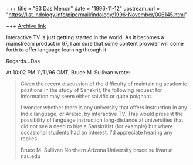 +++
title = "93 Das Menon"
date = "1996-11-12"
upstream_url = "https://list.indology.info/pipermail/indology/1996-November/006145.html"

+++
[Archive link](https://list.indology.info/pipermail/indology/1996-November/006145.html)

Interactive TV is just getting started in the world. As it becomes a
mainstream product in 97, I am sure that some content provider will come
forth to offer language learning through it.

Regards...Das

At 10:02 PM 11/11/96 GMT, Bruce M. Sullivan wrote:
>Given the recent discussion of the difficulty of maintaining academic positions
>in the study of Sanskrit, the following request for information may seem either
>salvific or quite poignant.
>
>I wonder whether there is any university that offers instruction in any Indic
>language, or Arabic, by interactive TV.  This would present the possibility of
>language instruction long-distance at universities that did not see a need to
>hire a Sanskritist (for example) but where occasional students had an interest.
>I'd appreciate hearing any replies.
>
>Bruce M. Sullivan
>Northern Arizona University
>	bruce.sullivan at nau.edu
>
>
>





